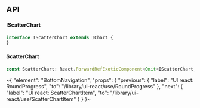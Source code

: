 

## API

#### IScatterChart

```ts
interface IScatterChart extends IChart {
}
```

#### ScatterChart

```ts
const ScatterChart: React.ForwardRefExoticComponent<Omit<IScatterChart, "ref"> & React.RefAttributes<unknown>>;
```


~{
  "element": "BottomNavigation",
  "props": {
    "previous": {
      "label": "UI react: RoundProgress",
      "to": "/library/ui-react/use/RoundProgress"
    },
    "next": {
      "label": "UI react: ScatterChartItem",
      "to": "/library/ui-react/use/ScatterChartItem"
    }
  }
}~
